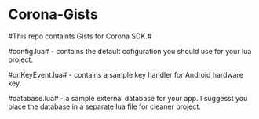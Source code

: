 Corona-Gists
============

#This repo containts Gists for Corona SDK.#

#config.lua# - contains the default cofiguration you should use for your lua project.

#onKeyEvent.lua# - contains a sample key handler for Android hardware key.

#database.lua# - a sample external database for your app. I suggesst you place the database in a separate lua file for cleaner project.
